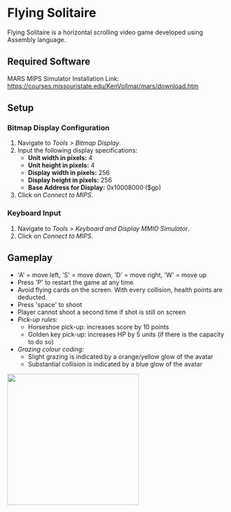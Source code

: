 # Flying Solitaire
Flying Solitaire is a horizontal scrolling video game developed using Assembly language.

## Required Software
MARS MIPS Simulator Installation Link: https://courses.missouristate.edu/KenVollmar/mars/download.htm

## Setup
### Bitmap Display Configuration
1. Navigate to _Tools_ > _Bitmap Display_.
2. Input the following display specifications:
    - **Unit width in pixels:** 4
    - **Unit height in pixels:** 4
    - **Display width in pixels:** 256
    - **Display height in pixels:** 256
    - **Base Address for Display:** 0x10008000 ($gp)
3. Click on _Connect to MIPS_.

### Keyboard Input
1. Navigate to _Tools_ > _Keyboard and Display MMIO Simulator_.
2. Click on _Connect to MIPS_.

## Gameplay
- 'A' = move left, 'S' = move down, 'D' = move right, 'W' = move up
- Press 'P' to restart the game at any time
- Avoid flying cards on the screen. With every collision, health points are deducted.
- Press 'space' to shoot
- Player cannot shoot a second time if shot is still on screen
- _Pick-up rules:_
    - Horseshoe pick-up: increases score by 10 points
    - Golden key pick-up: increases HP by 5 units (if there is the capacity to do so)
- _Grazing colour coding:_
    - Slight grazing is indicated by a orange/yellow glow of the avatar
    - Substantial collision is indicated by a blue glow of the avatar

<image src="https://user-images.githubusercontent.com/69637288/129254822-650a61b5-b48a-4124-960e-4e56ee8c9fab.png" width="300" height="300">

